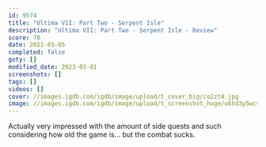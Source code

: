 ```yaml
---
id: 9574
title: "Ultima VII: Part Two - Serpent Isle"
description: "Ultima VII: Part Two - Serpent Isle - Review"
score: 70
date: 2021-03-05
completed: false
goty: []
modified_date: 2023-03-01
screenshots: []
tags: []
videos: []
cover: //images.igdb.com/igdb/image/upload/t_cover_big/co2zt4.jpg
image: //images.igdb.com/igdb/image/upload/t_screenshot_huge/okhd3y5wcvewt18ibugk.jpg
---
```

Actually very impressed with the amount of side quests and such considering how old the game is... but the combat sucks.